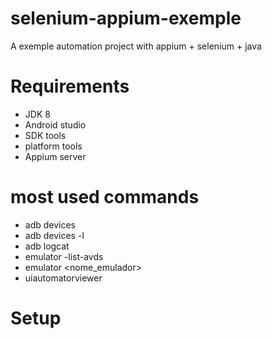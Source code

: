 # selenium-appium-exemple
A exemple automation project with appium + selenium + java 

# Requirements

* JDK 8
* Android studio
* SDK tools
* platform tools
* Appium server

# most used commands

* adb devices
* adb devices -l 
* adb logcat
* emulator -list-avds
* emulator <nome_emulador>
* uiautomatorviewer

# Setup

